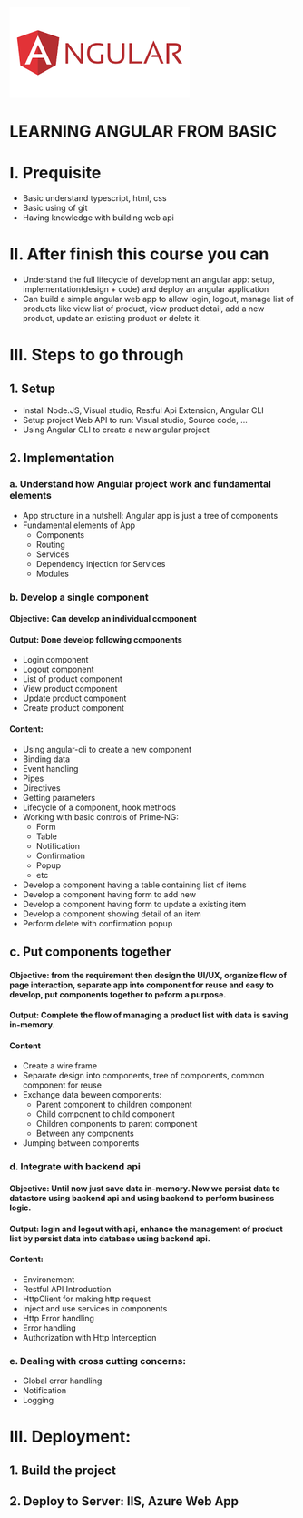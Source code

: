![Angular](./Images/Angular.png)
# LEARNING ANGULAR FROM BASIC


# I. Prequisite
- Basic understand typescript, html, css
- Basic using of git
- Having knowledge with building web api

# II. After finish this course you can
- Understand the full lifecycle of development an angular app: setup, implementation(design + code) and deploy an angular application
- Can build a simple angular web app to allow login, logout, manage list of products like view list of product, view product detail, add a new product, update an existing product or delete it.

# III. Steps to go through
## 1. Setup
- Install Node.JS, Visual studio, Restful Api Extension, Angular CLI
- Setup project Web API to run: Visual studio, Source code, ...
- Using Angular CLI to create a new angular project

## 2. Implementation
### a. Understand how Angular project work and fundamental elements
- App structure in a nutshell: Angular app is just a tree of components
- Fundamental elements of App
    - Components
    - Routing
    - Services
    - Dependency injection for Services
    - Modules

### b. Develop a single component
#### **Objective**: Can develop an individual component

#### **Output**: Done develop following components
- Login component 
- Logout component
- List of product component
- View product component
- Update product component
- Create product component

#### **Content:**
- Using angular-cli to create a new component
- Binding data
- Event handling
- Pipes
- Directives
- Getting parameters
- Lifecycle of a component, hook methods
- Working with basic controls of Prime-NG:
    - Form
    - Table
    - Notification
    - Confirmation
    - Popup
    - etc
- Develop a component having a table containing list of items
- Develop a component having form to add new
- Develop a component having form to update a existing item
- Develop a component showing detail of an item
- Perform delete with confirmation popup

## c. Put components together
#### **Objective**: from the requirement then design the UI/UX, organize flow of page interaction, separate app into component for reuse and easy to develop, put components together to peform a purpose.  

#### **Output**: Complete the flow of managing a product list with data is saving in-memory.

#### **Content**
- Create a wire frame
- Separate design into components, tree of components, common component for reuse
- Exchange data beween components: 
    - Parent component to children component
    - Child component to child component
    - Children components to parent component
    - Between any components
- Jumping between components

### d. Integrate with backend api

#### **Objective**: Until now just save data in-memory. Now we persist data to datastore using backend api and using backend to perform business logic.

#### **Output**: login and logout with api, enhance the management of product list by persist data into database using backend api.

#### **Content**:
- Environement
- Restful API Introduction
- HttpClient for making http request
- Inject and use services in components
- Http Error handling
- Error handling
- Authorization with Http Interception
    
### e. Dealing with cross cutting concerns:
- Global error handling
- Notification
- Logging

# III. Deployment:
## 1. Build the project
## 2. Deploy to Server: IIS, Azure Web App


